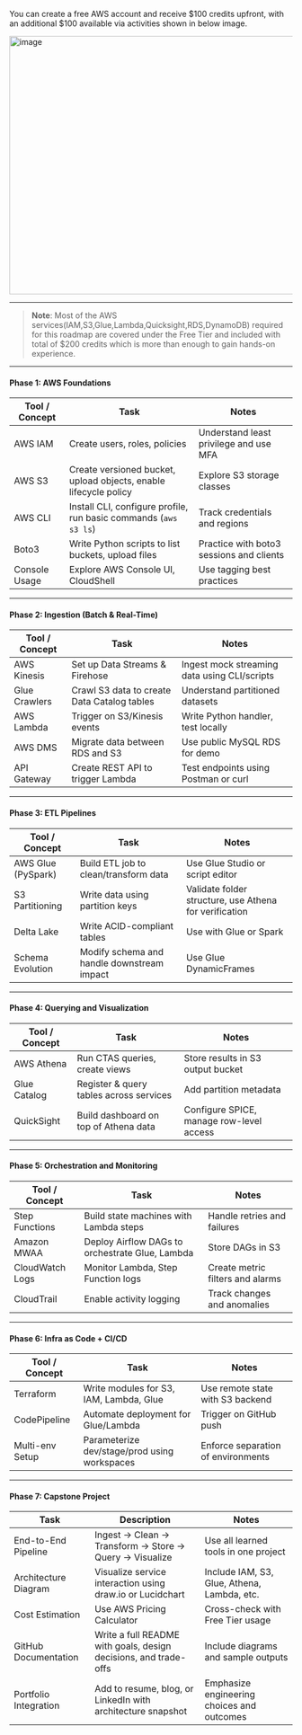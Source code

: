 You can create a free AWS account and receive $100 credits upfront, with an additional $100 available via activities shown in below image.

<img width="642" height="460" alt="image" src="https://github.com/user-attachments/assets/f10a0601-1c7b-477f-839c-790f2090f008" />


---
> **Note**: Most of the AWS services(IAM,S3,Glue,Lambda,Quicksight,RDS,DynamoDB) required for this roadmap are covered under the Free Tier and included with total of $200 credits which is more than enough to gain hands-on experience.

---

#### **Phase 1: AWS Foundations**

| Tool / Concept     | Task                                                                 | Notes                                                   |
|--------------------|----------------------------------------------------------------------|---------------------------------------------------------|
| AWS IAM            | Create users, roles, policies                                        | Understand least privilege and use MFA                 |
| AWS S3             | Create versioned bucket, upload objects, enable lifecycle policy     | Explore S3 storage classes                             |
| AWS CLI            | Install CLI, configure profile, run basic commands (`aws s3 ls`)     | Track credentials and regions                          |
| Boto3              | Write Python scripts to list buckets, upload files                   | Practice with boto3 sessions and clients               |
| Console Usage      | Explore AWS Console UI, CloudShell                                  | Use tagging best practices                             |

---

#### **Phase 2: Ingestion (Batch & Real-Time)**

| Tool / Concept     | Task                                                                 | Notes                                                   |
|--------------------|----------------------------------------------------------------------|---------------------------------------------------------|
| AWS Kinesis        | Set up Data Streams & Firehose                                       | Ingest mock streaming data using CLI/scripts           |
| Glue Crawlers      | Crawl S3 data to create Data Catalog tables                          | Understand partitioned datasets                        |
| AWS Lambda         | Trigger on S3/Kinesis events                                         | Write Python handler, test locally                     |
| AWS DMS            | Migrate data between RDS and S3                                      | Use public MySQL RDS for demo                          |
| API Gateway        | Create REST API to trigger Lambda                                    | Test endpoints using Postman or curl                   |

---

#### **Phase 3: ETL Pipelines**

| Tool / Concept     | Task                                                                 | Notes                                                   |
|--------------------|----------------------------------------------------------------------|---------------------------------------------------------|
| AWS Glue (PySpark) | Build ETL job to clean/transform data                                | Use Glue Studio or script editor                       |
| S3 Partitioning    | Write data using partition keys                                      | Validate folder structure, use Athena for verification |
| Delta Lake         | Write ACID-compliant tables                                          | Use with Glue or Spark                                 |
| Schema Evolution   | Modify schema and handle downstream impact                           | Use Glue DynamicFrames                                 |

---

#### **Phase 4: Querying and Visualization**

| Tool / Concept     | Task                                                                 | Notes                                                   |
|--------------------|----------------------------------------------------------------------|---------------------------------------------------------|
| AWS Athena         | Run CTAS queries, create views                                       | Store results in S3 output bucket                      |
| Glue Catalog       | Register & query tables across services                              | Add partition metadata                                 |
| QuickSight         | Build dashboard on top of Athena data                                | Configure SPICE, manage row-level access               |

---

#### **Phase 5: Orchestration and Monitoring**

| Tool / Concept     | Task                                                                 | Notes                                                   |
|--------------------|----------------------------------------------------------------------|---------------------------------------------------------|
| Step Functions     | Build state machines with Lambda steps                               | Handle retries and failures                            |
| Amazon MWAA        | Deploy Airflow DAGs to orchestrate Glue, Lambda                      | Store DAGs in S3                                       |
| CloudWatch Logs    | Monitor Lambda, Step Function logs                                   | Create metric filters and alarms                       |
| CloudTrail         | Enable activity logging                                              | Track changes and anomalies                            |

---

#### **Phase 6: Infra as Code + CI/CD**

| Tool / Concept     | Task                                                                 | Notes                                                   |
|--------------------|----------------------------------------------------------------------|---------------------------------------------------------|
| Terraform          | Write modules for S3, IAM, Lambda, Glue                              | Use remote state with S3 backend                       |
| CodePipeline       | Automate deployment for Glue/Lambda                                 | Trigger on GitHub push                                 |
| Multi-env Setup    | Parameterize dev/stage/prod using workspaces                         | Enforce separation of environments                     |

---

#### **Phase 7: Capstone Project**

| Task                        | Description                                                               | Notes                                                   |
|-----------------------------|---------------------------------------------------------------------------|---------------------------------------------------------|
| End-to-End Pipeline         | Ingest → Clean → Transform → Store → Query → Visualize                    | Use all learned tools in one project                    |
| Architecture Diagram        | Visualize service interaction using draw.io or Lucidchart                 | Include IAM, S3, Glue, Athena, Lambda, etc.             |
| Cost Estimation             | Use AWS Pricing Calculator                                                | Cross-check with Free Tier usage                       |
| GitHub Documentation        | Write a full README with goals, design decisions, and trade-offs          | Include diagrams and sample outputs                    |
| Portfolio Integration       | Add to resume, blog, or LinkedIn with architecture snapshot               | Emphasize engineering choices and outcomes             |
